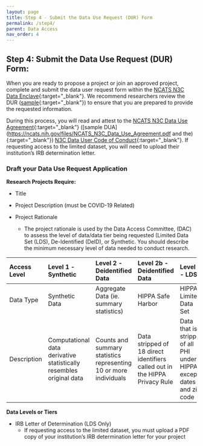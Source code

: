 ```yaml
---
layout: page
title: Step 4 - Submit the Data Use Request (DUR) Form
permalink: /step4/
parent: Data Access
nav_order: 4
---
```


## Step 4: Submit the Data Use Request (DUR) Form:

When you are ready to propose a project or join an approved project, complete and submit
the data user request form within the [NCATS N3C Data Enclave](https://auth.ncats.nih.gov/_api/v2/auth/login?redirect_uri=https://auth.ncats.nih.gov/_api/v2/auth/palantir/palantir_unite/saml&client=palantir_unite&tenant=palantir&protocol=saml){:target="_blank"}. We recommend researchers review the DUR ([sample](https://ncats.nih.gov/files/NCATS_N3C_Sample_Data_Use_Request.pdf){:target="_blank"}) to ensure that you are prepared to provide the requested information.

During this process, you will read and attest to the [NCATS N3C Data Use Agreement](https://ncats.nih.gov/n3c/resources/data-access){:target="_blank"} ([sample DUA](https://ncats.nih.gov/files/NCATS_N3C_Data_Use_Agreement.pdf and the){:target="_blank"}) [N3C Data User Code of Conduct](https://ncats.nih.gov/n3c/resources/data-user-code-of-conduct){:target="_blank"}. If requesting access to the limited dataset, you will need to upload their institution’s IRB determination letter.

### Draft your Data Use Request Application

**Research Projects Require:**

* Title

* Project Description (must be COVID-19 Related)

* Project Rationale
  - The project rationale is used by the Data Access Committee, (DAC) to
assess the level of data/data tier being requested (Limited Data Set (LDS), De-Identified (DeID), or Synthetic. You should describe the minimum necessary level of data needed to conduct research.

| Access Level | Level 1 - Synthetic                                             | Level 2 - Deidentified Data | Level 2b - Deidentified Data               | Level 3 - LDS |
|:-------------|:--------------------------------------------------------------------|:-------------------------------------------------------------------------------------------|:------------------------------------------------------|:-----------------------------------------------------------------------|
| Data Type    | Synthetic Data                                                      | Aggregate Data (ie. summary statistics)                           | HIPPA Safe Harbor                                                  | HIPPA Limited Data Set                                                 |
| Description  | Computational data derivative statistically resembles original data | Counts and summary statistics representing 10 or more individuals | Data stripped of 18 direct identifiers called out in the HIPPA Privacy Rule | Data that is stripped of all PHI under HIPPA except dates and zip code |


**Data Levels or Tiers**

* IRB Letter of Determination (LDS Only)
  - If requesting access to the limited dataset, you must upload a PDF copy of your institution’s IRB determination letter for your project
